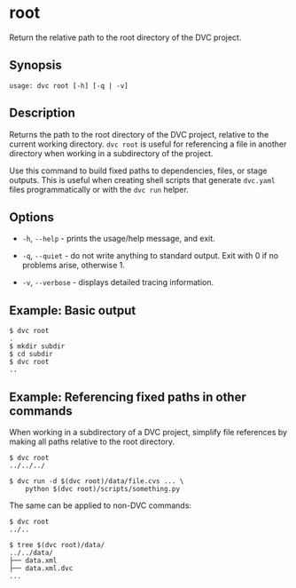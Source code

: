 # root

Return the relative path to the root directory of the <abbr>DVC project</abbr>.

## Synopsis

```usage
usage: dvc root [-h] [-q | -v]
```

## Description

Returns the path to the root directory of the <abbr>DVC project</abbr>, relative
to the current working directory. `dvc root` is useful for referencing a file in
another directory when working in a subdirectory of the project.

Use this command to build fixed paths to dependencies, files, or stage
<abbr>outputs</abbr>. This is useful when creating shell scripts that generate
`dvc.yaml` files programmatically or with the `dvc run` helper.

## Options

- `-h`, `--help` - prints the usage/help message, and exit.

- `-q`, `--quiet` - do not write anything to standard output. Exit with 0 if no
  problems arise, otherwise 1.

- `-v`, `--verbose` - displays detailed tracing information.

## Example: Basic output

```dvc
$ dvc root
.
$ mkdir subdir
$ cd subdir
$ dvc root
..
```

## Example: Referencing fixed paths in other commands

When working in a subdirectory of a <abbr>DVC project</abbr>, simplify file
references by making all paths relative to the root directory.

```dvc
$ dvc root
../../../

$ dvc run -d $(dvc root)/data/file.cvs ... \
    python $(dvc root)/scripts/something.py
```

The same can be applied to non-DVC commands:

```dvc
$ dvc root
../..

$ tree $(dvc root)/data/
../../data/
├── data.xml
├── data.xml.dvc
...
```

